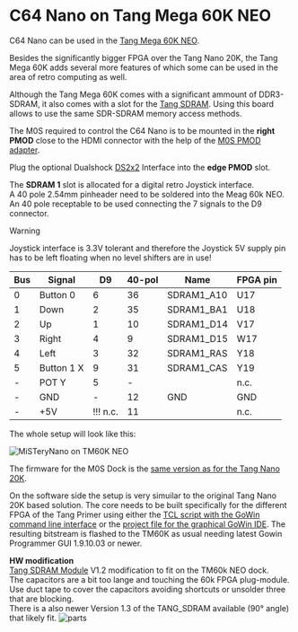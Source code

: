 # C64 Nano on Tang Mega 60K NEO

C64 Nano can be used in the [Tang Mega 60K NEO](https://wiki.sipeed.com/hardware/en/tang/tang-mega-60k/mega-60k.html).

Besides the significantly bigger FPGA over the Tang Nano 20K, the Tang Mega 60K adds several more features of
which some can be used in the area of retro computing as well. 

Although the Tang Mega 60K comes with a significant ammount of
DDR3-SDRAM, it also comes with a slot for the [Tang
SDRAM](https://wiki.sipeed.com/hardware/en/tang/tang-PMOD/FPGA_PMOD.html#TANG_SDRAM). Using this board allows to use the same SDR-SDRAM memory access methods.<br> 

The M0S required to control the C64 Nano is to be mounted in the
**right PMOD** close to the HDMI connector with the help of the [M0S PMOD adapter](board/m0s_pmod).

Plug the optional Dualshock [DS2x2](https://wiki.sipeed.com/hardware/en/tang/tang-PMOD/FPGA_PMOD.html#PMOD_DS2x2) Interface into the **edge PMOD** slot.<br>

The **SDRAM 1** slot is allocated for a digital retro Joystick interface.  
A 40 pole 2.54mm pinheader need to be soldered into the Meag 60k NEO.
An 40 pole receptable to be used connecting the 7 signals to the D9 connector.
> [!WARNING]
> Joystick interface is 3.3V tolerant and therefore the Joystick 5V supply pin has to be left floating when no level shifters are in use!<br>

|Bus|Signal    | D9   |40-pol| Name     |FPGA pin |
| - |------    |------| ---- |----------| ------- |
| 0 | Button 0 | 6    |  36  |SDRAM1_A10|  U17    |
| 1 | Down     | 2    |  35  |SDRAM1_BA1|  U18    |
| 2 | Up       | 1    |  10  |SDRAM1_D14|  V17    |
| 3 | Right    | 4    |   9  |SDRAM1_D15|  W17    |
| 4 | Left     | 3    |  32  |SDRAM1_RAS|  Y18    |
| 5 |Button 1 X| 9    |  31  |SDRAM1_CAS|  Y19    |
| - |POT Y     | 5    |  -   |          |  n.c.   |
| - | GND      | -    |  12  |GND       |  GND    |
| - | +5V      |!!! n.c.|11  |          |  n.c.   |

The whole setup will look like this:

![MiSTeryNano on TM60K NEO](./.assets/mega60k.png)

The firmware for the M0S Dock is the [same version as for the Tang
Nano 20K](firmware/misterynano_fw/).

On the software side the setup is very simuilar to the original Tang Nano 20K based solution. The core needs to be built specifically
for the different FPGA of the Tang Primer using either the [TCL script with the GoWin command line interface](build_tm60k.tcl) or the
[project file for the graphical GoWin IDE](tang_mega_60k_c64.gprj). The resulting bitstream is flashed to the TM60K as usual needing latest Gowin Programmer GUI 1.9.10.03 or newer.


**HW modification**  
[Tang SDRAM Module](https://wiki.sipeed.com/hardware/en/tang/tang-PMOD/FPGA_PMOD.html#TANG_SDRAM) V1.2 modification to fit on the TM60k NEO dock.<br>
The capacitors are a bit too lange and touching the 60k FPGA plug-module.  
Use duct tape to cover the capacitors avoiding shortcuts or unsolder three that are blocking.  
There is a also newer Version 1.3 of the TANG_SDRAM available (90° angle) that likely fit. 
![parts](./.assets/sdram_mod.png)


